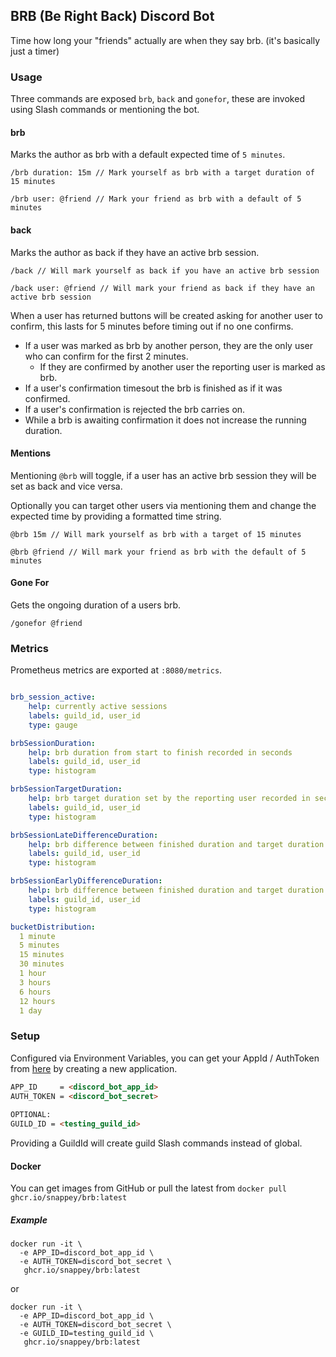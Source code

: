 ## BRB (Be Right Back) Discord Bot

Time how long your "friends" actually are when they say brb. (it's basically just a timer)

### Usage

Three commands are exposed `brb`, `back` and `gonefor`, these are invoked using Slash commands or mentioning the bot.

#### brb

Marks the author as brb with a default expected time of `5 minutes`. 

```text
/brb duration: 15m // Mark yourself as brb with a target duration of 15 minutes

/brb user: @friend // Mark your friend as brb with a default of 5 minutes
```

#### back

Marks the author as back if they have an active brb session.

```text
/back // Will mark yourself as back if you have an active brb session

/back user: @friend // Will mark your friend as back if they have an active brb session
```

When a user has returned buttons will be created asking for another user to confirm, this lasts for 5 minutes before timing out if no one confirms.

- If a user was marked as brb by another person, they are the only user who can confirm for the first 2 minutes.
  - If they are confirmed by another user the reporting user is marked as brb.
- If a user's confirmation timesout the brb is finished as if it was confirmed.
- If a user's confirmation is rejected the brb carries on.
- While a brb is awaiting confirmation it does not increase the running duration.

#### Mentions

Mentioning `@brb` will toggle, if a user has an active brb session they will be set as back and vice versa.

Optionally you can target other users via mentioning them and change the expected time by providing a formatted time string.

```text
@brb 15m // Will mark yourself as brb with a target of 15 minutes

@brb @friend // Will mark your friend as brb with the default of 5 minutes
```

#### Gone For

Gets the ongoing duration of a users brb.

```text
/gonefor @friend
```

### Metrics

Prometheus metrics are exported at `:8080/metrics`.

```yaml

brb_session_active: 
    help: currently active sessions
    labels: guild_id, user_id
    type: gauge

brbSessionDuration:
    help: brb duration from start to finish recorded in seconds
    labels: guild_id, user_id
    type: histogram

brbSessionTargetDuration:
    help: brb target duration set by the reporting user recorded in seconds
    labels: guild_id, user_id
    type: histogram

brbSessionLateDifferenceDuration:
    help: brb difference between finished duration and target duration >0 recorded in seconds
    labels: guild_id, user_id
    type: histogram

brbSessionEarlyDifferenceDuration:
    help: brb difference between finished duration and target duration <0 recorded in seconds
    labels: guild_id, user_id
    type: histogram

bucketDistribution:
  1 minute
  5 minutes
  15 minutes
  30 minutes
  1 hour
  3 hours
  6 hours
  12 hours
  1 day
```

### Setup

Configured via Environment Variables, you can get your AppId / AuthToken from [here](https://discord.com/developers/applications) by creating a new application.

```html
APP_ID     = <discord_bot_app_id>
AUTH_TOKEN = <discord_bot_secret>
    
OPTIONAL:
GUILD_ID = <testing_guild_id>
```

Providing a GuildId will create guild Slash commands instead of global.

#### Docker

You can get images from GitHub or pull the latest from `docker pull ghcr.io/snappey/brb:latest`

##### Example

```shell
docker run -it \
  -e APP_ID=discord_bot_app_id \
  -e AUTH_TOKEN=discord_bot_secret \
   ghcr.io/snappey/brb:latest
```

or

```shell
docker run -it \
  -e APP_ID=discord_bot_app_id \
  -e AUTH_TOKEN=discord_bot_secret \
  -e GUILD_ID=testing_guild_id \
   ghcr.io/snappey/brb:latest
```

